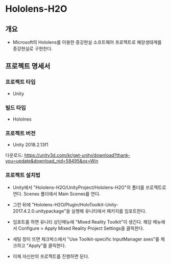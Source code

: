# Hololens-H2O

## 개요

* Microsoft의 Hololens를 이용한 증강현실 소프트웨어 프로젝트로 해양생태계를 증강현실로 구현한다.

## 프로젝트 명세서

### 프로젝트 타입

* Unity

### 빌드 타입

* Hololnes

### 프로젝트 버전

* Unity 2018.2.13f1

다운로드: https://unity3d.com/kr/get-unity/download?thank-you=update&download_nid=58495&os=Win

### 프로젝트 설치법

* Unity에서 "Hololens-H2O/UnityProject/Hololens-H2O"의 폴더를 프로젝트로 연다. Scenes 폴더에서 Main Scenes를 연다.

* 그런 뒤에 "Hololens-H2O/Plugin/HoloToolkit-Unity-2017.4.2.0.unitypackage"을 실행해 유니티에서 패키지를 임포트한다.

* 임포트를 하면 유니티 상단메뉴에 "Mixed Reality Toolkit"이 생긴다. 해당 메뉴에서 Configure > Apply Mixed Reality Project Settings을 클릭한다.

* 세팅 창이 뜨면 체크박스에서 "Use Toolkit-specific InputManager axes"를 체크하고 "Apply"를 클릭한다.

* 이제 자신만의 프로젝트를 진행하면 된다.

